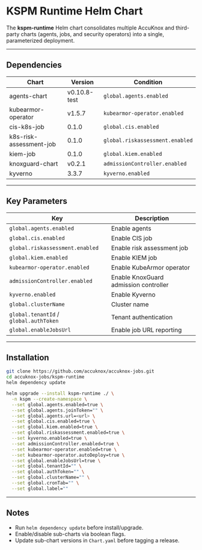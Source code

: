 # KSPM Runtime Helm Chart

The **kspm-runtime** Helm chart consolidates multiple AccuKnox and third-party charts (agents, jobs, and security operators) into a single, parameterized deployment.

---

## Dependencies

| Chart | Version | Condition |
|-------|---------|-----------|
| agents-chart | v0.10.8-test | `global.agents.enabled` |
| kubearmor-operator | v1.5.7 | `kubearmor-operator.enabled` |
| cis-k8s-job | 0.1.0 | `global.cis.enabled` |
| k8s-risk-assessment-job | 0.1.0 | `global.riskassessment.enabled` |
| kiem-job | 0.1.0 | `global.kiem.enabled` |
| knoxguard-chart | v0.2.1 | `admissionController.enabled` |
| kyverno | 3.3.7 | `kyverno.enabled` |

---

## Key Parameters

| Key | Description |
|-----|-------------|
| `global.agents.enabled` | Enable agents |
| `global.cis.enabled` | Enable CIS job |
| `global.riskassessment.enabled` | Enable risk assessment job |
| `global.kiem.enabled` | Enable KIEM job |
| `kubearmor-operator.enabled` | Enable KubeArmor operator |
| `admissionController.enabled` | Enable KnoxGuard admission controller |
| `kyverno.enabled` | Enable Kyverno |
| `global.clusterName` | Cluster name |
| `global.tenantId` / `global.authToken` | Tenant authentication |
| `global.enableJobsUrl` | Enable job URL reporting |

---

## Installation

```bash
git clone https://github.com/accuknox/accuknox-jobs.git
cd accuknox-jobs/kspm-runtime
helm dependency update

helm upgrade --install kspm-runtime ./ \
  -n kspm --create-namespace \
  --set global.agents.enabled=true \
  --set global.agents.joinToken="" \
  --set global.agents.url=<url> \
  --set global.cis.enabled=true \
  --set global.kiem.enabled=true \
  --set global.riskassessment.enabled=true \
  --set kyverno.enabled=true \
  --set admissionController.enabled=true \
  --set kubearmor-operator.enabled=true \
  --set kubearmor-operator.autoDeploy=true \
  --set global.enableJobsUrl=true \
  --set global.tenantId="" \
  --set global.authToken="" \
  --set global.clusterName="" \
  --set global.cronTab="" \
  --set global.label=""
```
---

## Notes

- Run ```helm dependency update``` before install/upgrade.
- Enable/disable sub-charts via boolean flags.
- Update sub-chart versions in ```Chart.yaml``` before tagging a release.